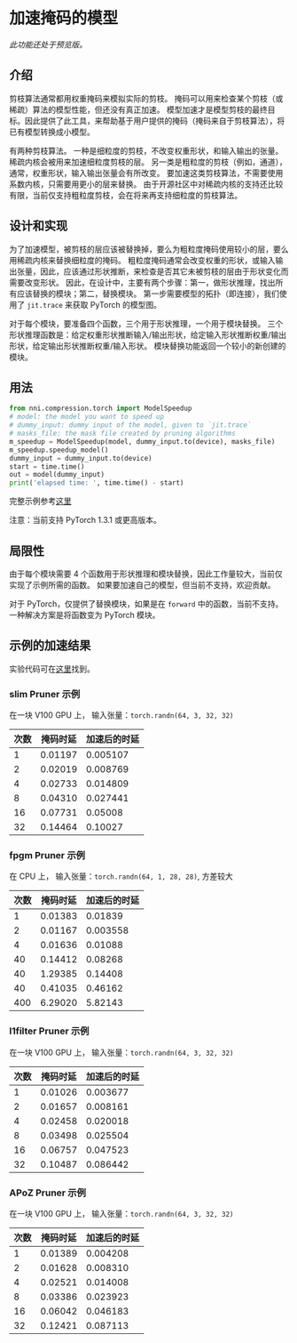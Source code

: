 # 加速掩码的模型

*此功能还处于预览版。*

## 介绍

剪枝算法通常都用权重掩码来模拟实际的剪枝。 掩码可以用来检查某个剪枝（或稀疏）算法的模型性能，但还没有真正加速。 模型加速才是模型剪枝的最终目标。因此提供了此工具，来帮助基于用户提供的掩码（掩码来自于剪枝算法），将已有模型转换成小模型。

有两种剪枝算法。 一种是细粒度的剪枝，不改变权重形状，和输入输出的张量。 稀疏内核会被用来加速细粒度剪枝的层。 另一类是粗粒度的剪枝（例如，通道），通常，权重形状，输入输出张量会有所改变。 要加速这类剪枝算法，不需要使用系数内核，只需要用更小的层来替换。 由于开源社区中对稀疏内核的支持还比较有限，当前仅支持粗粒度剪枝，会在将来再支持细粒度的剪枝算法。

## 设计和实现

为了加速模型，被剪枝的层应该被替换掉，要么为粗粒度掩码使用较小的层，要么用稀疏内核来替换细粒度的掩码。 粗粒度掩码通常会改变权重的形状，或输入输出张量，因此，应该通过形状推断，来检查是否其它未被剪枝的层由于形状变化而需要改变形状。 因此，在设计中，主要有两个步骤：第一，做形状推理，找出所有应该替换的模块；第二，替换模块。 第一步需要模型的拓扑（即连接），我们使用了 `jit.trace` 来获取 PyTorch 的模型图。

对于每个模块，要准备四个函数，三个用于形状推理，一个用于模块替换。 三个形状推理函数是：给定权重形状推断输入/输出形状，给定输入形状推断权重/输出形状，给定输出形状推断权重/输入形状。 模块替换功能返回一个较小的新创建的模块。

## 用法

```python
from nni.compression.torch import ModelSpeedup
# model: the model you want to speed up
# dummy_input: dummy input of the model, given to `jit.trace`
# masks_file: the mask file created by pruning algorithms
m_speedup = ModelSpeedup(model, dummy_input.to(device), masks_file)
m_speedup.speedup_model()
dummy_input = dummy_input.to(device)
start = time.time()
out = model(dummy_input)
print('elapsed time: ', time.time() - start)
```
完整示例参考[这里](https://github.com/microsoft/nni/tree/master/examples/model_compress/model_speedup.py)

注意：当前支持 PyTorch 1.3.1 或更高版本。

## 局限性

由于每个模块需要 4 个函数用于形状推理和模块替换，因此工作量较大，当前仅实现了示例所需的函数。 如果要加速自己的模型，但当前不支持，欢迎贡献。

对于 PyTorch，仅提供了替换模块，如果是在 `forward` 中的函数，当前不支持。 一种解决方案是将函数变为 PyTorch 模块。

## 示例的加速结果

实验代码可在[这里](https://github.com/microsoft/nni/tree/master/examples/model_compress/model_speedup.py)找到。

### slim Pruner 示例

在一块 V100 GPU 上， 输入张量：`torch.randn(64, 3, 32, 32)`

| 次数 | 掩码时延    | 加速后的时延   |
| -- | ------- | -------- |
| 1  | 0.01197 | 0.005107 |
| 2  | 0.02019 | 0.008769 |
| 4  | 0.02733 | 0.014809 |
| 8  | 0.04310 | 0.027441 |
| 16 | 0.07731 | 0.05008  |
| 32 | 0.14464 | 0.10027  |

### fpgm Pruner 示例

在 CPU 上， 输入张量：`torch.randn(64, 1, 28, 28)`, 方差较大

| 次数  | 掩码时延    | 加速后的时延   |
| --- | ------- | -------- |
| 1   | 0.01383 | 0.01839  |
| 2   | 0.01167 | 0.003558 |
| 4   | 0.01636 | 0.01088  |
| 40  | 0.14412 | 0.08268  |
| 40  | 1.29385 | 0.14408  |
| 40  | 0.41035 | 0.46162  |
| 400 | 6.29020 | 5.82143  |

### l1filter Pruner 示例

在一块 V100 GPU 上， 输入张量：`torch.randn(64, 3, 32, 32)`

| 次数 | 掩码时延    | 加速后的时延   |
| -- | ------- | -------- |
| 1  | 0.01026 | 0.003677 |
| 2  | 0.01657 | 0.008161 |
| 4  | 0.02458 | 0.020018 |
| 8  | 0.03498 | 0.025504 |
| 16 | 0.06757 | 0.047523 |
| 32 | 0.10487 | 0.086442 |

### APoZ Pruner 示例

在一块 V100 GPU 上， 输入张量：`torch.randn(64, 3, 32, 32)`

| 次数 | 掩码时延    | 加速后的时延   |
| -- | ------- | -------- |
| 1  | 0.01389 | 0.004208 |
| 2  | 0.01628 | 0.008310 |
| 4  | 0.02521 | 0.014008 |
| 8  | 0.03386 | 0.023923 |
| 16 | 0.06042 | 0.046183 |
| 32 | 0.12421 | 0.087113 |

